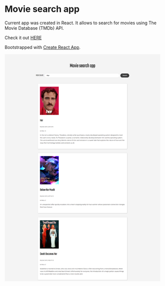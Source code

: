 # Movie search app
Current app was created in React. It allows to search for movies using The Movie Database (TMDb) API.

Check it out [HERE](https://vibrant-pare-73da7a.netlify.app/)

Bootstrapped with [Create React App](https://github.com/facebook/create-react-app).

![App screenshot](https://github.com/annayeva/movie-search-app/blob/master/app-screenshot.png)




